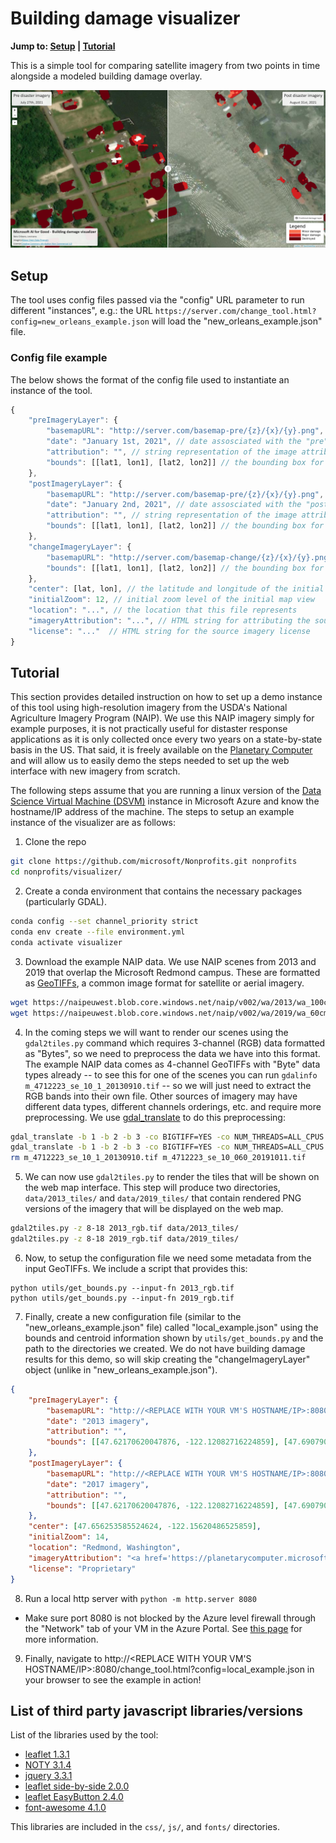 # Building damage visualizer

**Jump to: [Setup](#setup) | [Tutorial](#tutorial)**

This is a simple tool for comparing satellite imagery from two points in time alongside a modeled building damage overlay.

![](images/example_screenshot.png)

## Setup

The tool uses config files passed via the "config" URL parameter to run different "instances", e.g.: the URL `https://server.com/change_tool.html?config=new_orleans_example.json` will load the "new_orleans_example.json" file.

### Config file example

The below shows the format of the config file used to instantiate an instance of the tool.

```js
{
    "preImageryLayer": {
        "basemapURL": "http://server.com/basemap-pre/{z}/{x}/{y}.png", // URL for the "pre" imagery XYZ tiles
        "date": "January 1st, 2021", // date assosciated with the "pre" imagery
        "attribution": "", // string representation of the image attribution
        "bounds": [[lat1, lon1], [lat2, lon2]] // the bounding box for which the basemap is valid
    },
    "postImageryLayer": {
        "basemapURL": "http://server.com/basemap-pre/{z}/{x}/{y}.png", // URL for the "post" imagery XYZ tiles
        "date": "January 2nd, 2021", // date assosciated with the "post" imagery
        "attribution": "", // string representation of the image attribution
        "bounds": [[lat1, lon1], [lat2, lon2]] // the bounding box for which the basemap is valid
    },
    "changeImageryLayer": {
        "basemapURL": "http://server.com/basemap-change/{z}/{x}/{y}.png", // URL for the "change" imagery XYZ tiles
        "bounds": [[lat1, lon1], [lat2, lon2]] // the bounding box for which the basemap is valid
    },
    "center": [lat, lon], // the latitude and longitude of the initial map view
    "initialZoom": 12, // initial zoom level of the initial map view
    "location": "...", // the location that this file represents
    "imageryAttribution": "...", // HTML string for attributing the source imagery
    "license": "..."  // HTML string for the source imagery license
}
```


## Tutorial

This section provides detailed instruction on how to set up a demo instance of this tool using high-resolution imagery from the USDA's National Agriculture Imagery Program (NAIP).
We use this NAIP imagery simply for example purposes, it is not practically useful for distaster response applications as it is only collected once every two years on a state-by-state basis in the US. That said, it is freely available on the [Planetary Computer](https://planetarycomputer.microsoft.com/) and will allow us to easily demo the steps needed to set up the web interface with new imagery from scratch.

The following steps assume that you are running a linux version of the [Data Science Virtual Machine (DSVM)](https://azure.microsoft.com/en-us/services/virtual-machines/data-science-virtual-machines/) instance in Microsoft Azure and know the hostname/IP address of the machine. The steps to setup an example instance of the visualizer are as follows:
1. Clone the repo
```bash
git clone https://github.com/microsoft/Nonprofits.git nonprofits
cd nonprofits/visualizer/
```
2. Create a conda environment that contains the necessary packages (particularly GDAL).
```bash
conda config --set channel_priority strict
conda env create --file environment.yml
conda activate visualizer
```
3. Download the example NAIP data. We use NAIP scenes from 2013 and 2019 that overlap the Microsoft Redmond campus. These are formatted as [GeoTIFFs](https://en.wikipedia.org/wiki/GeoTIFF), a common image format for satellite or aerial imagery.
```bash
wget https://naipeuwest.blob.core.windows.net/naip/v002/wa/2013/wa_100cm_2013/47122/m_4712223_se_10_1_20130910.tif
wget https://naipeuwest.blob.core.windows.net/naip/v002/wa/2019/wa_60cm_2019/47122/m_4712223_se_10_060_20191011.tif
```
4. In the coming steps we will want to render our scenes using the `gdal2tiles.py` command which requires 3-channel (RGB) data formatted as "Bytes", so we need to preprocess the data we have into this format. The example NAIP data comes as 4-channel GeoTIFFs with "Byte" data types already -- to see this for one of the scenes you can run `gdalinfo m_4712223_se_10_1_20130910.tif` -- so we will just need to extract the RGB bands into their own file. Other sources of imagery may have different data types, different channels orderings, etc. and require more preprocessing. We use [gdal_translate](https://gdal.org/programs/gdal_translate.html) to do this preprocessing:
```bash
gdal_translate -b 1 -b 2 -b 3 -co BIGTIFF=YES -co NUM_THREADS=ALL_CPUS -co COMPRESS=LZW -co PREDICTOR=2 m_4712223_se_10_1_20130910.tif 2013_rgb.tif
gdal_translate -b 1 -b 2 -b 3 -co BIGTIFF=YES -co NUM_THREADS=ALL_CPUS -co COMPRESS=LZW -co PREDICTOR=2 m_4712223_se_10_060_20191011.tif 2019_rgb.tif
rm m_4712223_se_10_1_20130910.tif m_4712223_se_10_060_20191011.tif
```
5. We can now use `gdal2tiles.py` to render the tiles that will be shown on the web map interface. This step will produce two directories, `data/2013_tiles/` and `data/2019_tiles/` that contain rendered PNG versions of the imagery that will be displayed on the web map.
```bash
gdal2tiles.py -z 8-18 2013_rgb.tif data/2013_tiles/
gdal2tiles.py -z 8-18 2019_rgb.tif data/2019_tiles/
```
6. Now, to setup the configuration file we need some metadata from the input GeoTIFFs. We include a script that provides this:
```
python utils/get_bounds.py --input-fn 2013_rgb.tif
python utils/get_bounds.py --input-fn 2019_rgb.tif
```
7. Finally, create a new configuration file (similar to the "new_orleans_example.json" file) called "local_example.json" using the bounds and centroid information shown by `utils/get_bounds.py` and the path to the directories we created. We do not have building damage results for this demo, so will skip creating the "changeImageryLayer" object (unlike in "new_orleans_example.json").
```json
{
    "preImageryLayer": {
        "basemapURL": "http://<REPLACE WITH YOUR VM'S HOSTNAME/IP>:8080/data/2013_tiles/{z}/{x}/{y}.png",
        "date": "2013 imagery",
        "attribution": "",
        "bounds": [[47.62170620047876, -122.12082716224859], [47.69079013651763, -122.19162910382583]]
    },
    "postImageryLayer": {
        "basemapURL": "http://<REPLACE WITH YOUR VM'S HOSTNAME/IP>:8080/data/2019_tiles/{z}/{x}/{y}.png",
        "date": "2017 imagery",
        "attribution": "",
        "bounds": [[47.62170620047876, -122.12082716224859], [47.69079013651763, -122.19162910382583]]
    },
    "center": [47.656253585524624, -122.15620486525859],
    "initialZoom": 14,
    "location": "Redmond, Washington",
    "imageryAttribution": "<a href='https://planetarycomputer.microsoft.com/dataset/naip'>NAIP Imagery</a>",
    "license": "Proprietary"
}
```
8. Run a local http server with `python -m http.server 8080`
  - Make sure port 8080 is not blocked by the Azure level firewall through the "Network" tab of your VM in the Azure Portal. See [this page](https://docs.microsoft.com/en-us/azure/virtual-machines/windows/nsg-quickstart-portal) for more information.
9. Finally, navigate to http://<REPLACE WITH YOUR VM'S HOSTNAME/IP>:8080/change_tool.html?config=local_example.json in your browser to see the example in action!


## List of third party javascript libraries/versions

List of the libraries used by the tool:
- [leaflet 1.3.1](https://leafletjs.com/download.html)
- [NOTY 3.1.4](https://github.com/needim/noty)
- [jquery 3.3.1](https://jquery.com/download/)
- [leaflet side-by-side 2.0.0](https://github.com/digidem/leaflet-side-by-side)
- [leaflet EasyButton 2.4.0](https://github.com/CliffCloud/Leaflet.EasyButton)
- [font-awesome 4.1.0](https://github.com/FortAwesome/Font-Awesome)

This libraries are included in the `css/`, `js/`, and `fonts/` directories.
